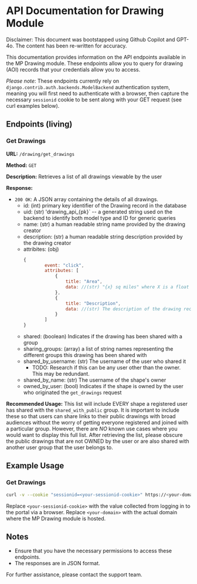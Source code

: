 # API Documentation for Drawing Module 

Disclaimer: This document was bootstapped using Github Copilot and GPT-4o. The content has been re-written for accuracy.

This documentation provides information on the API endpoints available in the MP Drawing module. These endpoints allow you to query for drawing (AOI) records that your credentials allow you to access.

*Please note*: These endpoints currently rely on `django.contrib.auth.backends.ModelBackend` authentication system, meaning you will first need to authenticate with a browser, then capture the necessary `sessionid`  cookie to be sent along with your GET request (see curl examples below).

## Endpoints (living)

### Get Drawings

**URL:** `/drawing/get_drawings`

**Method:** `GET`

**Description:** Retrieves a list of all drawings viewable by the user

**Response:**
- `200 OK`: A JSON array containing the details of all drawings.
   - id: (int) primary key identifier of the Drawing record in the database
   - uid: (str) 'drawing_api_{pk}` -- a generated string used on the backend to identify both model type and ID for generic queries
   - name: (str) a human readable string name provided by the drawing creator
   - description: (str) a human readable string description provided by the drawing creator
   - attribites: (obj) 
        ```js
        {
                event: "click",
                attributes: [
                    {
                        title: "Area",
                        data: //(str) "{x} sq miles" where X is a float representing the Area of the drawing (polygons only)
                    },
                    {
                        title: "Description",
                        data: //(str) The description of the drawing record (same as above)
                    }
                ]
        }
        ```
   - shared: (boolean) Indicates if the drawing has been shared with a group
   - sharing_groups: (array) a list of string names representing the different groups this drawing has been shared with
   - shared_by_username: (str) The username of the user who shared it
        - TODO: Research if this can be any user other than the owner. This may be redundant.
   - shared_by_name: (str) The username of the shape's owner
   - owned_by_user: (bool) Indicates if the shape is owned by the user who originated the `get_drawings` request

**Recommended Usage:**
This list will include EVERY shape a registered user has shared with the `shared_with_public` group. It is important to include these so that users can share links to their public drawings with broad audiences without the worry of getting everyone registered and joined with a particular group. However, there are *NO* known use cases where you would want to display this full list. After retrieving the list, please obscure the public drawings that are not OWNED by the user or are also shared with another user group that the user belongs to.

## Example Usage

### Get Drawings

```sh
curl -v --cookie "sessionid=<your-sessionid-cookie>" https://<your-domain>/drawing/get_drawings
```

Replace `<your-sessionid-cookie>` with the value collected from logging in to the portal via a browser.
Replace `<your-domain>` with the actual domain where the MP Drawing module is hosted.


## Notes

- Ensure that you have the necessary permissions to access these endpoints.
- The responses are in JSON format.

For further assistance, please contact the support team.
